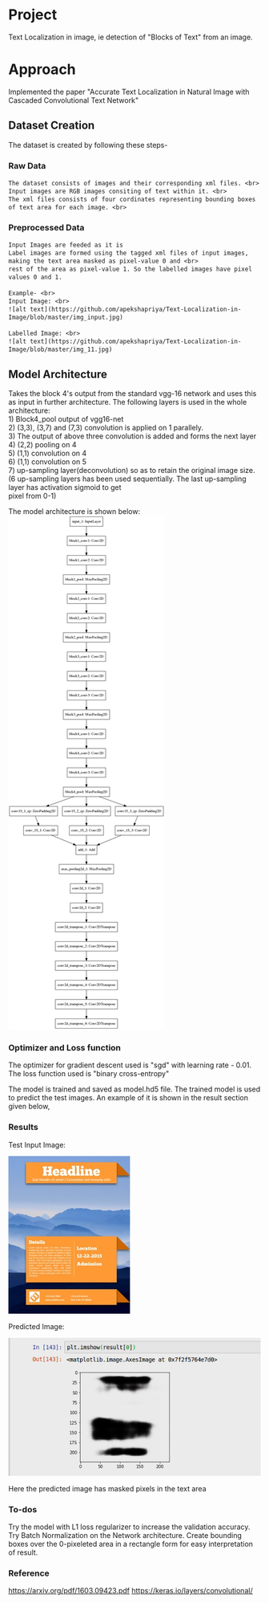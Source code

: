 # Project
Text Localization in image, ie detection of "Blocks of Text" from an image.

# Approach
Implemented the paper "Accurate Text Localization in Natural Image with Cascaded Convolutional Text Network"

## Dataset Creation

The dataset is created by following these steps-  

### Raw Data
    The dataset consists of images and their corresponding xml files. <br>
    Input images are RGB images consiting of text within it. <br>
    The xml files consists of four cordinates representing bounding boxes of text area for each image. <br>
    
### Preprocessed Data
    Input Images are feeded as it is
    Label images are formed using the tagged xml files of input images, making the text area masked as pixel-value 0 and <br>
    rest of the area as pixel-value 1. So the labelled images have pixel values 0 and 1.
    
    Example- <br>
    Input Image: <br>
    ![alt text](https://github.com/apekshapriya/Text-Localization-in-Image/blob/master/img_input.jpg)
    
    Labelled Image: <br>
    ![alt text](https://github.com/apekshapriya/Text-Localization-in-Image/blob/master/img_11.jpg)
   
## Model Architecture
Takes the block 4's output from the standard vgg-16 network and uses this as
input in further architecture. The following layers is used in the whole architecture:<br>
    1) Block4_pool output of vgg16-net<br>
    2) (3,3), (3,7) and (7,3) convolution is applied on 1 parallely.<br>
    3) The output of above three convolution is added and forms the next layer<br>
    4) (2,2) pooling on 4<br>
    5) (1,1) convolution on 4<br>
    6) (1,1) convolution on 5<br>
    7) up-sampling layer(deconvolution) so as to retain the original image size.<br>
        (6 up-sampling layers has been used sequentially. The last up-sampling layer has activation sigmoid to get<br>
        pixel from 0-1)<br>

The model architecture is shown below:<br>
    ![alt text](https://github.com/apekshapriya/Text-Localization-in-Image/blob/master/model.png)
    
### Optimizer and Loss function
    
The optimizer for gradient descent used is "sgd" with learning rate - 0.01. The loss function used is "binary cross-entropy"

The model is trained and saved as model.hd5 file. The trained model is used to predict the test images. An example of it is shown in the result section given below, <br>

### Results

Test Input Image:<br>

![alt text](https://github.com/apekshapriya/Text-Localization-in-Image/blob/master/test_img.jpeg)

Predicted Image: <br>

![alt text](https://github.com/apekshapriya/Text-Localization-in-Image/blob/master/result_img.png)

Here the predicted image has masked pixels in the text area

### To-dos

Try the model with L1 loss regularizer to increase the validation accuracy.
Try Batch Normalization on the Network architecture.
Create bounding boxes over the 0-pixeleted area in a rectangle form for easy interpretation of result.

### Reference
https://arxiv.org/pdf/1603.09423.pdf
https://keras.io/layers/convolutional/
